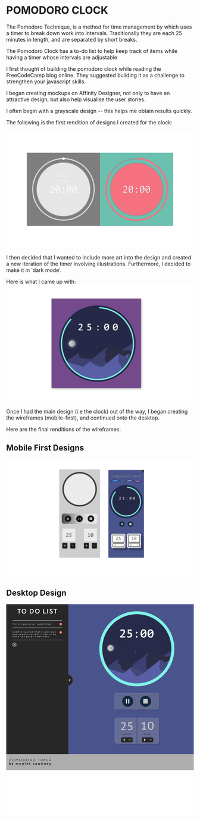 # POMODORO CLOCK

The Pomodoro Technique, is a method for time management by which uses a timer to break down work into intervals. Traditionally they are each 25 minutes in length, and are separated by short breaks.

The Pomodoro Clock has a to-do list to help keep track of items while having a timer whose intervals are adjustable

I first thought of building the pomodoro clock while reading the FreeCodeCamp blog online.
They suggested building it as a challenge to strengthen your javascript skills.

I began creating mockups on Affinity Designer, not only to have an attractive design, but also help visualise the user stories.

I often begin with a grayscale design -- this helps me obtain results quickly.

The following is the first rendition of designs I created for the clock:

![timer mockup designs](./assets/readme/first-rendition.png)

I then decided that I wanted to include more art into the design and created a new iteration of the timer involving illustrations. Furthermore, I decided to make it in 'dark mode'.

Here is what I came up with:
![timer mockup design](./assets/readme/final-rendition.png)

Once I had the main design (i.e the clock) out of the way, I began creating the wireframes (mobile-first), and continued onto the desktop.

Here are the final renditions of the wireframes:

## Mobile First Designs
![timer mobile first mockup designs](./assets/readme/mobile-first-mockup.png)

## Desktop Design
![timer desktop mockup designs](./assets/readme/desktop-mockup.png)
